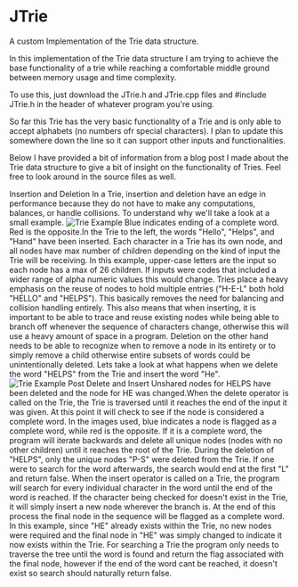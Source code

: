 # JTrie
A custom Implementation of the Trie data structure.

In this implementation of the Trie data structure I am trying to achieve the base functionality of a trie while reaching a comfortable middle ground between memory usage and time complexity.

To use this, just download the JTrie.h and JTrie.cpp files and #include JTrie.h in the header of whatever program you're using.

So far this Trie has the very basic functionality of a Trie and is only able to accept alphabets (no numbers ofr special characters). I plan to update this somewhere down the line so it can support other inputs and functionalities.

Below I have provided a bit of information from a blog post I made about the Trie data structure to give a bit of insight on the functionality of Tries. Feel free to look around in the source files as well.

Insertion and Deletion
In a Trie, insertion and deletion have an edge in performance because they do not have to make any computations, balances, or handle collisions. To understand why we'll take a look at a small example. ![Trie Example](https://user-images.githubusercontent.com/47875741/113561373-17ca5300-95ca-11eb-8c22-8cf63150cdaa.png)
Blue indicates ending of a complete word. Red is the opposite.In the Trie to the left, the words "Hello", "Helps", and "Hand" have been inserted. Each character in a Trie has its own node, and all nodes have max number of children depending on the kind of input the Trie will be receiving. In this example, upper-case letters are the input so each node has a max of 26 children. If inputs were codes that included a wider range of alpha numeric values this would change. Tries place a heavy emphasis on the reuse of nodes to hold multiple entries ("H-E-L" both hold "HELLO" and "HELPS"). This basically removes the need for balancing and collision handling entirely. This also means that when inserting, it is important to be able to trace and reuse existing nodes while being able to branch off whenever the sequence of characters change, otherwise this will use a heavy amount of space in a program. Deletion on the other hand needs to be able to recognize when to remove a node in its entirety or to simply remove a child otherwise entire subsets of words could be unintentionally deleted. Lets take a look at what happens when we delete the word "HELPS" from the Trie and insert the word "He".
![Trie Example Post Delete and Insert](https://user-images.githubusercontent.com/47875741/113561386-1ef16100-95ca-11eb-84be-3b2a774067d9.png)
Unshared nodes for HELPS have been deleted and the node for HE was changed.When the delete operator is called on the Trie, the Trie is traversed until it reaches the end of the input it was given. At this point it will check to see if the node is considered a complete word. In the images used, blue indicates a node is flagged as a complete word, while red is the opposite. If it is a complete word, the program will iterate backwards and delete all unique nodes (nodes with no other children) until it reaches the root of the Trie. During the deletion of "HELPS", only the unique nodes "P-S" were deleted from the Trie. If one were to search for the word afterwards, the search would end at the first "L" and return false. When the insert operator is called on a Trie, the program will search for every individual character in the word until the end of the word is reached. If the character being checked for doesn't exist in the Trie, it will simply insert a new node wherever the branch is. At the end of this process the final node in the sequence will be flagged as a complete word. In this example, since "HE" already exists within the Trie, no new nodes were required and the final node in "HE" was simply changed to indicate it now exists within the Trie. For searching a Trie the program only needs to traverse the tree until the word is found and return the flag associated with the final node, however if the end of the word cant be reached, it doesn't exist so search should naturally return false.
